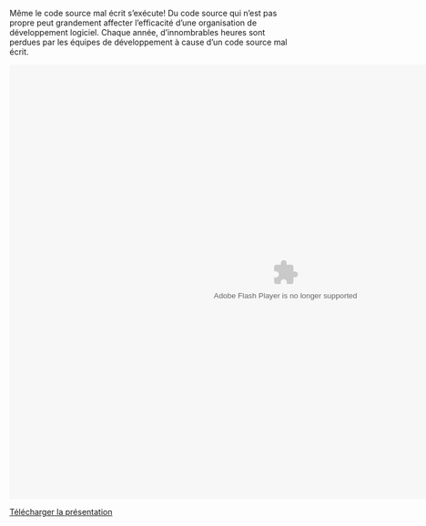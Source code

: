 Même le code source mal écrit s’exécute! Du code source qui n’est pas propre peut grandement affecter l’efficacité d’une organisation de développement 
logiciel. Chaque année, d’innombrables heures sont perdues par les équipes de développement à cause d’un code source mal écrit.

<div class="powerpoint">
    <object width="970" height="764" type="application/x-shockwave-flash" data="/blog/clean-code/assets/clean-code.swf">
    </object>
</div>

[<i class="icon download"></i> Télécharger la présentation](/blog/clean-code/assets/clean-code.zip)